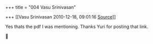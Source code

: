 +++
title = "004 Vasu Srinivasan"

+++
[[Vasu Srinivasan	2010-12-18, 09:01:16 [Source](https://groups.google.com/g/samskrita/c/oB6GQjCM_cE)]]



Yes thats the pdf I was mentioning. Thanks Yuri for posting that link.



